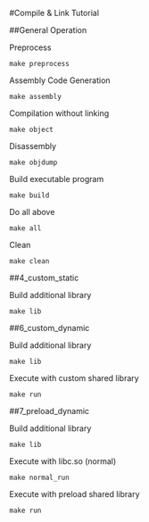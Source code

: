 #Compile & Link Tutorial

##General Operation

Preprocess

```
make preprocess
```

Assembly Code Generation

```
make assembly
```

Compilation without linking

```
make object
```

Disassembly

```
make objdump
```

Build executable program

```
make build
```

Do all above

```
make all
```

Clean 

```
make clean
```

##4\_custom\_static

Build additional library

```
make lib
```

##6\_custom\_dynamic

Build additional library

```
make lib
```

Execute with custom shared library

```
make run
```

##7\_preload\_dynamic

Build additional library

```
make lib
```

Execute with libc.so (normal)

```
make normal_run
```

Execute with preload shared library

```
make run
```

